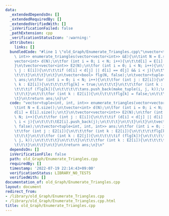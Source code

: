 ```yaml
---
data:
  _extendedDependsOn: []
  _extendedRequiredBy: []
  _extendedVerifiedWith: []
  _isVerificationFailed: false
  _pathExtension: cpp
  _verificationStatusIcon: ':warning:'
  attributes:
    links: []
  bundledCode: "#line 1 \"old_Graph/Enumerate_Triangles.cpp\"\nvector<tuple<int, int,\
    \ int>> enumerate_triangles(vector<vector<int>> &E){\n\tint N = E.size();\n\t\
    vector<int> d(N);\n\tfor (int i = 0; i < N; i++){\n\t\td[i] = E[i].size();\n\t\
    }\n\tvector<vector<int>> E2(N);\n\tfor (int i = 0; i < N; i++){\n\t\tfor (int\
    \ j : E[i]){\n\t\t\tif (d[i] < d[j] || d[i] == d[j] && i < j){\n\t\t\t\tE2[i].push_back(j);\n\
    \t\t\t}\n\t\t}\n\t}\n\tvector<bool> flg(N, false);\n\tvector<tuple<int, int, int>>\
    \ ans;\n\tfor (int i = 0; i < N; i++){\n\t\tfor (int j : E2[i]){\n\t\t\tfor (int\
    \ k : E2[i]){\n\t\t\t\tflg[k] = true;\n\t\t\t}\n\t\t\tfor (int k : E2[j]){\n\t\
    \t\t\tif (flg[k]){\n\t\t\t\t\tans.push_back(make_tuple(i, j, k));\n\t\t\t\t}\n\
    \t\t\t}\n\t\t\tfor (int k : E2[i]){\n\t\t\t\tflg[k] = false;\n\t\t\t}\n\t\t}\n\
    \t}\n\treturn ans;\n}\n"
  code: "vector<tuple<int, int, int>> enumerate_triangles(vector<vector<int>> &E){\n\
    \tint N = E.size();\n\tvector<int> d(N);\n\tfor (int i = 0; i < N; i++){\n\t\t\
    d[i] = E[i].size();\n\t}\n\tvector<vector<int>> E2(N);\n\tfor (int i = 0; i <\
    \ N; i++){\n\t\tfor (int j : E[i]){\n\t\t\tif (d[i] < d[j] || d[i] == d[j] &&\
    \ i < j){\n\t\t\t\tE2[i].push_back(j);\n\t\t\t}\n\t\t}\n\t}\n\tvector<bool> flg(N,\
    \ false);\n\tvector<tuple<int, int, int>> ans;\n\tfor (int i = 0; i < N; i++){\n\
    \t\tfor (int j : E2[i]){\n\t\t\tfor (int k : E2[i]){\n\t\t\t\tflg[k] = true;\n\
    \t\t\t}\n\t\t\tfor (int k : E2[j]){\n\t\t\t\tif (flg[k]){\n\t\t\t\t\tans.push_back(make_tuple(i,\
    \ j, k));\n\t\t\t\t}\n\t\t\t}\n\t\t\tfor (int k : E2[i]){\n\t\t\t\tflg[k] = false;\n\
    \t\t\t}\n\t\t}\n\t}\n\treturn ans;\n}\n"
  dependsOn: []
  isVerificationFile: false
  path: old_Graph/Enumerate_Triangles.cpp
  requiredBy: []
  timestamp: '2022-07-19 22:14:43+09:00'
  verificationStatus: LIBRARY_NO_TESTS
  verifiedWith: []
documentation_of: old_Graph/Enumerate_Triangles.cpp
layout: document
redirect_from:
- /library/old_Graph/Enumerate_Triangles.cpp
- /library/old_Graph/Enumerate_Triangles.cpp.html
title: old_Graph/Enumerate_Triangles.cpp
---
```

